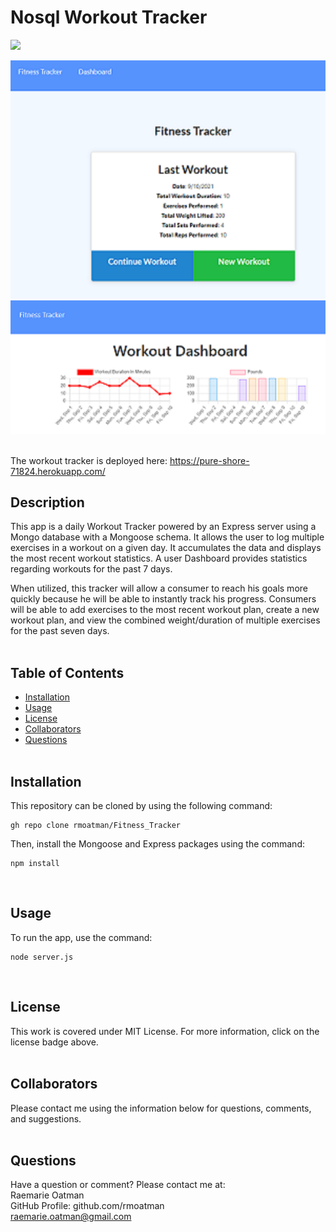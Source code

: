 # Nosql Workout Tracker

[<img src="https://img.shields.io/badge/license-MIT-brightgreen?link=https://opensource.org/licenses/MIT">](https://opensource.org/licenses/MIT)

<img src="./assets/screenshot_of_homepage.png  " alt="Screenshot of Workout Tracker Home Page">

<img src="./assets/screenshot_of_dashboard.png  " alt="Screenshot of Workout Tracker Dashboard">
<br><br>

The workout tracker is deployed here:  https://pure-shore-71824.herokuapp.com/

## Description

This app is a daily Workout Tracker powered by an Express server using a Mongo database with a Mongoose schema.  It allows the user to log multiple exercises in a workout on a given day.  It accumulates the data and displays the most recent workout statistics.  A user Dashboard provides statistics regarding workouts for the past 7 days.

When utilized, this tracker will allow a consumer to reach his goals more quickly because he will be able to instantly track his progress.  Consumers will be able to add exercises to the most recent workout plan, create a new workout plan, and view the combined weight/duration of multiple exercises for the past seven days.
<br><br>

## Table of Contents

- [Installation](#installation)
- [Usage](#usage)
- [License](#license)
- [Collaborators](#collaborators)
- [Questions](#questions)
<br><br>

## Installation

This repository can be cloned by using the following command:
~~~
gh repo clone rmoatman/Fitness_Tracker
~~~

Then, install the Mongoose and Express packages using the command:
~~~
npm install
~~~
<br>

## Usage

To run the app, use the command:
~~~
node server.js
~~~
<br>

## License

This work is covered under MIT License.  For more information, click on the license badge above.
<br><br>

## Collaborators

Please contact me using the information below for questions, comments, and suggestions.
<br><br>

## Questions

Have a question or comment?  Please contact me at:<br>
Raemarie Oatman<br>
GitHub Profile: github.com/rmoatman<br>
raemarie.oatman@gmail.com<br>
